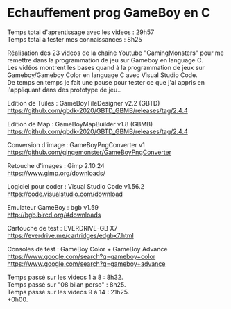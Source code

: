 # Echauffement prog GameBoy en C
  
Temps total d'aprentissage avec les videos : 29h57  
Temps total à tester mes connaissances : 8h25  
  
Réalisation des 23 videos de la chaine Youtube "GamingMonsters" pour me remettre dans la programmation de jeu sur Gameboy en language C.  
Les vidéos montrent les bases quand à la programmation de jeux sur Gameboy/Gameboy Color en language C avec Visual Studio Code.  
De temps en temps je fait une pause pour tester ce que j'ai appris en l'appliquant dans des prototype de jeu..  
  
Edition de Tuiles :       GameBoyTileDesigner v2.2 (GBTD)  
https://github.com/gbdk-2020/GBTD_GBMB/releases/tag/2.4.4  
  
Edition de Map :          GameBoyMapBuilder v1.8 (GBMB)  
https://github.com/gbdk-2020/GBTD_GBMB/releases/tag/2.4.4  
  
Conversion d'image :      GameBoyPngConverter v1  
https://github.com/gingemonster/GameBoyPngConverter  
  
Retouche d'images :       Gimp 2.10.24  
https://www.gimp.org/downloads/  
  
Logiciel pour coder :     Visual Studio Code v1.56.2  
https://code.visualstudio.com/download  
  
Emulateur GameBoy :       bgb v1.59  
http://bgb.bircd.org/#downloads  
  
Cartouche de test :       EVERDRIVE-GB X7  
https://everdrive.me/cartridges/edgbx7.html  
  
Consoles de test :        GameBoy Color + GameBoy Advance  
https://www.google.com/search?q=gameboy+color  
https://www.google.com/search?q=gameboy+advance  
  
Temps passé sur les videos 1 à 8 : 8h32.  
Temps passé sur "08 bilan perso" : 8h25.  
Temps passé sur les videos 9 à 14 : 21h25.  
+0h00.  